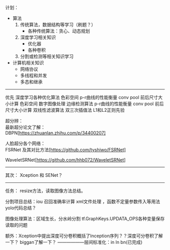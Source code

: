 
计划： 
- 算法
	1. 传统算法，数据结构等学习（刷题？）
		 - 各种传统算法：贪心、动态规划
	2. 深度学习相关知识
		-  优化器
		-  各种卷积
	3. 分割或检测等相关知识学习
- 计算机相关知识
  - 网络协议
  - 多线程和并发
  - 多态和继承



--------------
优先
深度学习各种优化算法
色彩空间
p-r曲线的性能衡量
conv pool 前后尺寸大小计算
色彩空间
数字图像处理 边缘检测算法
p-r曲线的性能衡量
conv pool 前后尺寸大小计算
双线性滤波算法
双三次插值法
L1和L2正则先验  


超分辨：  
最新超分论文了解：  
DBPN[https://zhuanlan.zhihu.com/p/34400207]  

人脸超分各个网络：  
FSRNet  及其对比方法[https://github.com/tyshiwo/FSRNet]  

WaveletSRNet[https://github.com/hhb072/WaveletSRNet]

------
其次：
Xception 和 SENet？

-----
任务：
resize方法，读取图像方法总结。

分割项目总结：iou 召回准确率计算   xml文件处理   ，函数不定量参数传入等用法
yolo代码总结？

图像处理算法：区域生长，分水岭分割
 tf.GraphKeys.UPDATA_OPS各种变量保存读取的问题
 
额外：Xception中提出深度可分卷积概括了Inception序列？？深度可分卷积了解一下？
biggan了解一下？
——————层间标准化：in ln bn(已完成)
<!--stackedit_data:
eyJoaXN0b3J5IjpbNDE5MzgzMCw4NTYwOTAzNTksLTc5OTQwMj
g0NiwxOTkwNjE1Mzc3LC0xOTU5MTUyNDksLTY4MTE4NzAxNCwz
Njc3MTQ4MzYsLTg3ODE5MzEwMSw3MDk3ODY5NDEsMTEyMjg0Nz
I4OSwxMDE2MDQ1NjUwLC0xNzQ1NjU0Njc0LC0xNTM0Mjg3MTYs
LTEwNzE5Mjg4NTQsLTE1Nzc4MzAxODgsMTYzMzUyMDY1NiwyOD
c0NzcwMjUsMTU3MTExNTA5NSwxMDY2OTcyMTUyXX0=
-->